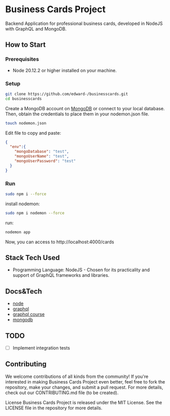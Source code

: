 # Business Cards Project

Backend Application for professional business cards, developed in NodeJS with GraphQL and MongoDB.

## How to Start
### Prerequisites
- Node 20.12.2 or higher installed on your machine.

### Setup
```bash
git clone https://github.com/edward-/businesscards.git
cd businesscards
```

Create a MongoDB account on [MongoDB](https://www.mongodb.com/) or connect to your local database. Then, obtain the credentials to place them in your nodemon.json file.

```bash
touch nodemon.json
```

Edit file to copy and paste:
```json
{
  "env":{
    "mongoDatabase": "test",
    "mongoUserName": "test",
    "mongoUserPassword": "test"
  }
}
```

### Run

```bash
sudo npm i --force
```

install nodemon:
```bash
sudo npm i nodemon --force
```

run:
```bash
nodemon app
```

Now, you can access to http://localhost:4000/cards


## Stack Tech Used

- Programming Language: NodeJS - Chosen for its practicality and support of GraphQL frameworks and libraries.

## Docs&Tech
- [node](https://nodejs.org/en)
- [graphql](https://graphql.org/)
- [graphql course](https://www.udemy.com/course/amazon-aws-cloud-computing-course)
- [mongodb](https://www.mongodb.com/)

## TODO
- [ ] Implement integration tests

## Contributing
We welcome contributions of all kinds from the community! If you're interested in making Business Cards Project even better, feel free to fork the repository, make your changes, and submit a pull request. For more details, check out our CONTRIBUTING.md file (to be created).

License
Business Cards Project is released under the MIT License. See the LICENSE file in the repository for more details.